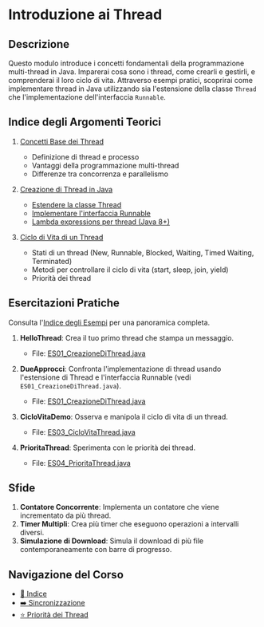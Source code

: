 # Introduzione ai Thread

## Descrizione

Questo modulo introduce i concetti fondamentali della programmazione multi-thread in Java. Imparerai cosa sono i thread, come crearli e gestirli, e comprenderai il loro ciclo di vita. Attraverso esempi pratici, scoprirai come implementare thread in Java utilizzando sia l'estensione della classe `Thread` che l'implementazione dell'interfaccia `Runnable`.

## Indice degli Argomenti Teorici

1. [Concetti Base dei Thread](01-ConcettiBase.md)
   - Definizione di thread e processo
   - Vantaggi della programmazione multi-thread
   - Differenze tra concorrenza e parallelismo

2. [Creazione di Thread in Java](02-CreazioneThread.md)
   - [Estendere la classe Thread](02a-EstenderelaClasseThread.md)
   - [Implementare l'interfaccia Runnable](02b-ImplementareRunnable.md)
   - [Lambda expressions per thread (Java 8+)](02c-ThreadLambda.md)

3. [Ciclo di Vita di un Thread](03-CicloVita.md)
   - Stati di un thread (New, Runnable, Blocked, Waiting, Timed Waiting, Terminated)
   - Metodi per controllare il ciclo di vita (start, sleep, join, yield)
   - Priorità dei thread

## Esercitazioni Pratiche

Consulta l'[Indice degli Esempi](esempi/INDICE_ESEMPI.md) per una panoramica completa.

1. **HelloThread**: Crea il tuo primo thread che stampa un messaggio.
   - File: [ES01_CreazioneDiThread.java](esempi/ES01_CreazioneDiThread.java)

2. **DueApprocci**: Confronta l'implementazione di thread usando l'estensione di Thread e l'interfaccia Runnable (vedi `ES01_CreazioneDiThread.java`).
   - File: [ES01_CreazioneDiThread.java](esempi/ES01_CreazioneDiThread.java)

3. **CicloVitaDemo**: Osserva e manipola il ciclo di vita di un thread.
   - File: [ES03_CicloVitaThread.java](esempi/ES03_CicloVitaThread.java)

4. **PrioritaThread**: Sperimenta con le priorità dei thread.
   - File: [ES04_PrioritaThread.java](esempi/ES04_PrioritaThread.java)

## Sfide

1. **Contatore Concorrente**: Implementa un contatore che viene incrementato da più thread.
2. **Timer Multipli**: Crea più timer che eseguono operazioni a intervalli diversi.
3. **Simulazione di Download**: Simula il download di più file contemporaneamente con barre di progresso.

## Navigazione del Corso
- [📑 Indice](../README.md)
- [➡️ Sincronizzazione](../02-Sincronizzazione/README.md)
- [⭐ Priorità dei Thread](ThreadPriority.md)